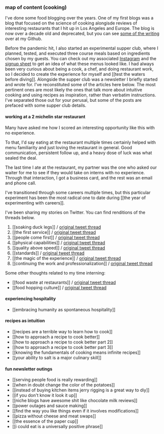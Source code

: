 ### map of content (cooking)

I've done some food blogging over the years. One of my first blogs was a blog that focused on the science of cooking alongisde reviews of interesting restaurants that I hit up in Los Angeles and Europe. The blog is now over a decade old and deprecated, but you can see [some of the writing](https://github.com/frankchen07/ccaveman/tree/gh-pages/_posts) over at my Github.

Before the pandemic hit, I also started an experimental supper club, where I planned, tested, and executed three course meals based on ingredients chosen by my guests. You can check out my associated [Instagram](https://www.instagram.com/fronkfeeds/) and the [signup sheet](https://docs.google.com/spreadsheets/d/1aYYu_tkTACkSo-4BK1JWPqLE4pS5UtmsZ6iqeiGYDa0/edit?usp=sharing) to get an idea of what these menus looked like. I had always been very curious about being a cook, a chef, and doing restaurant work, so I decided to create the experience for myself and [[test the waters before diving]]. Alongside the supper club was a newsletter I briefly started and wrote for. I've reconstituted some of the articles here below. The most pertinent ones are most likely the ones that talk more about intuitive cooking and using recipes as inspiration, rather than verbatim instructions. I've separated those out for your perusal, but some of the posts are prefaced with some supper club details.

#### working at a 2 michelin star restaurant

Many have asked me how I scored an interesting opportunity like this with no experience. 

To that, I'd say eating at the restaurant multiple times certainly helped with menu familiarity and just loving the restaurant in general. Good communication, persistent follow up, and a heavy dose of luck was what sealed the deal.

The last time I ate at the restaurant, my partner was the one who asked our waiter for me to see if they would take on interns with no experience. Through that interaction, I got a business card, and the rest was an email and phone call.

I've transitioned through some careers multiple times, but this particular experiment has been the most radical one to date during [[the year of experimenting with careers]].

I've been sharing my stories on Twitter. You can find renditions of the threads below.

1. [[soaking duck legs]] / [original tweet thread](https://twitter.com/frankchen07/status/1551613360231174145)
2. [[the first service]] / [original tweet thread](https://twitter.com/frankchen07/status/1553415561777795072)
3. [[people come first]] / [original tweet thread](https://twitter.com/frankchen07/status/1555236984875929600)
4. [[physical capabilities]] / [original tweet thread](https://twitter.com/frankchen07/status/1556715866430967808)
5. [[quality above speed]] / [original tweet thread](https://twitter.com/frankchen07/status/1558694736772313088)
6. [[standards]] / [original tweet thread](https://twitter.com/frankchen07/status/1563809158343770112)
7. [[the magic of the experience]] / [original tweet thread](https://twitter.com/frankchen07/status/1566487628848828416)
8. [[continuing the work and professionalization]] / [original tweet thread](https://twitter.com/frankchen07/status/1577104580059357186)

Some other thoughts related to my time interning: 

- [[food waste at restaurants]] / [original tweet thread](https://twitter.com/frankchen07/status/1554516162876059648)
- [[food hopping culture]] / [original tweet thread](https://twitter.com/frankchen07/status/1568628376189161472)

#### experiencing hospitality
- [[embracing humanity as spontaneous hospitality]] 

#### recipes as intuition
- [[recipes are a terrible way to learn how to cook]]
- [[how to approach a recipe to cook better]]
- [[how to approach a recipe to cook better part 2]]
- [[how to approach a recipe to cook better part 3]]
- [[knowing the fundamentals of cooking means infinite recipes]]
- [[your ability to salt is a major culinary skill]]

#### fun newsletter outings
- [[serving people food is really rewarding]]
- [[when in doubt change the color of the potatoes]]
- [[instead of buying kitchen items jerry rigging is a great way to diy]]
- [[if you don't know it look it up]]
- [[niche blogs have awesome shit like chocolate milk reviews]]
- [[power outages and sauce making]]
- [[find the way you like things even if it involves modifications]]
- [[pizza without cheese and meat swaps]]
- [[the essence of the paper cup]]
- [[i could eat is a universally positive phrase]]
